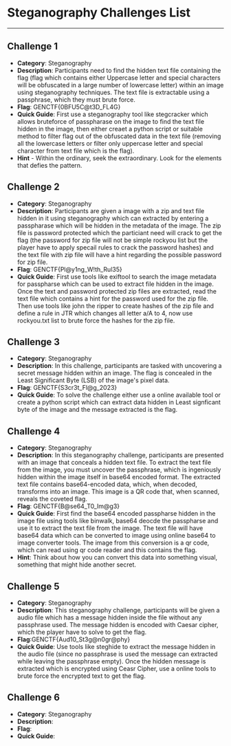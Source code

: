 # Steganography Challenges List
****

## Challenge 1 
  - **Category**: Steganography
  - **Description**: Participants need to find the hidden text file containing the flag (flag which contains either Uppercase letter and special characters will be obfuscated in a large number of lowercase letter) within an image using steganography techniques. The text file is extractable using a passphrase, which they must brute force.
  - **Flag**: GENCTF{0BFU5C@t3D_FL4G}
  - **Quick Guide**: First use a steganography tool like stegcracker which allows bruteforce of passpharase on the image to find the text file hidden in the image, then either creaet a python script or suitable method to filter flag out of the obfuscated data in the text file (removing all the lowercase letters or filter only uppercase letter and special character from text file which is the flag).
  - **Hint** - Within the ordinary, seek the extraordinary. Look for the elements that defies the pattern.

## Challenge 2
  - **Category**: Steganography
  - **Description**: Participants are given a image with a zip and text file hidden in it using steganography which can extracted by entering a passpharase which will be hidden in the metadata of the image. The zip file is password protected which the particiant need will crack to get the flag (the password for zip file will not be simple rockyou list but the player have to apply specail rules to crack the password hashes) and the text file with zip file will have a hint regarding the possible password for zip file.
  - **Flag**: GENCTF{Pl@y1ng_W!th_Rul35}
  - **Quick Guide**: First use tools like exiftool to search the image metadata for passpharse which can be used to extract file hidden in the image. Once the text and password protected zip files are extracted, read the text file which contains a hint for the password used for the zip file. Then use tools like john the ripper to create hashes of the zip file and define a rule in JTR which changes all letter a/A to 4, now use rockyou.txt list to brute force the hashes for the zip file.

## Challenge 3 
  - **Category**: Steganography
  - **Description**: In this challenge, participants are tasked with uncovering a secret message hidden within an image. The flag is concealed in the Least Significant Byte (LSB) of the image's pixel data.
  - **Flag**: GENCTF{S3cr3t_Fl@g_2023}
  - **Quick Guide**: To solve the challenge either use a online available tool or create a python script which can extract data hidden in Least signficant byte of the image and the message extracted is the flag.

## Challenge 4
  - **Category**: Steganography
  - **Description**: In this steganography challenge, participants are presented with an image that conceals a hidden text file. To extract the text file from the image, you must uncover the passphrase, which is ingeniously hidden within the image itself in base64 encoded format. The extracted text file contains base64-encoded data, which, when decoded, transforms into an image. This image is a QR code that, when scanned, reveals the coveted flag.
  - **Flag**: GENCTF{B@se64_T0_Im@g3}
  - **Quick Guide**: First find the base64 encoded passpharse hidden in the image file using tools like binwalk, base64 deocde the passpharse and use it to extract the text file from the image. The text file will have base64 data which can be converted to image using online base64 to image converter tools. The image from this conversion is a qr code, which can read using qr code reader and this contains the flag.
  - **Hint**: Think about how you can convert this data into something visual, something that might hide another secret.

## Challenge 5
  - **Category**: Steganography
  - **Description**: This steganography challenge, participants will be given a audio file which has a message hidden inside the file without any passphrase used. The message hidden is encoded with Caesar cipher, which the player have to solve to get the flag.
  - **Flag**:GENCTF{Aud10_St3g@n0gr@phy}
  - **Quick Guide**: Use tools like steghide to extract the message hidden in the audio file (since no passphrase is used the message can extracted while leaving the passphrase empty). Once the hidden message is extracted which is encrypted using Ceasr Cipher, use a online tools to brute force the encrypted text to get the flag.

## Challenge 6
  - **Category**: Steganography
  - **Description**: 
  - **Flag**: 
  - **Quick Guide**: 

